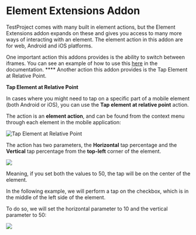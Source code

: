 # Element Extensions Addon

TestProject comes with many built in element actions, but the Element Extensions addon expands on these and gives you access to many more ways of interacting with an element. The element action in this addon are for web, Android and iOS platforms. &#x20;

One important action this addons provides is the ability to switch between iframes. You can see an example of how to use this [here](../../tips-and-tricks/using-testproject-with-iframes.md) in the documentation. **** Another action this addon provides is the Tap Element at Relative Point.

**Tap Element at Relative Point**

In cases where you might need to tap on a specific part of a mobile element (both Android or iOS), you can use the **Tap element at relative point** action.

The action is an **element action**, and can be found from the context menu through each element in the mobile application:

![Tap Element at Relative Point](../../.gitbook/assets/2-5-.png)

The action has two parameters, the **Horizontal** tap percentage and the **Vertical** tap percentage from the **top-left** corner of the element.

![](../../.gitbook/assets/4-1-.png)

Meaning, if you set both the values to 50, the tap will be on the center of the element.

In the following example, we will perform a tap on the checkbox, which is in the middle of the left side of the element.

To do so, we will set the horizontal parameter to 10 and the vertical parameter to 50:

![](../../.gitbook/assets/5-1-.png)
